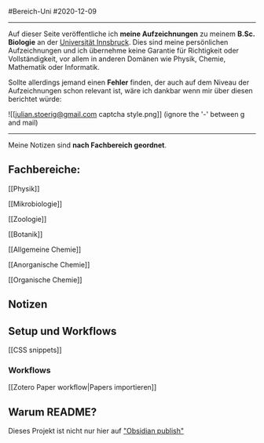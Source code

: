 #Bereich-Uni #2020-12-09

---

Auf dieser Seite veröffentliche ich **meine Aufzeichnungen** zu meinem **B.Sc. Biologie** an der [Universität Innsbruck](https://www.uibk.ac.at).
Dies sind meine persönlichen Aufzeichnungen und ich übernehme keine Garantie für Richtigkeit oder Vollständigkeit, vor allem in anderen Domänen wie Physik, Chemie, Mathematik oder Informatik.

Sollte allerdings jemand einen **Fehler** finden, der auch auf dem Niveau der Aufzeichnungen schon relevant ist, wäre ich dankbar wenn mir über diesen berichtet würde:

![[julian.stoerig@gmail.com captcha style.png]]
(ignore the '-' between g and mail)

---

Meine Notizen sind **nach Fachbereich geordnet**.

## Fachbereiche:
[[Physik]]

[[Mikrobiologie]]

[[Zoologie]]

[[Botanik]]

[[Allgemeine Chemie]]

[[Anorganische Chemie]]

[[Organische Chemie]]

## Notizen

## Setup und Workflows

[[CSS snippets]]

### Workflows

[[Zotero Paper workflow|Papers importieren]]

## Warum README?

Dieses Projekt ist nicht nur hier auf ["Obsidian publish"](https://publish.obsidian.md/julian)